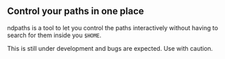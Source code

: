 ## Control your paths in one place

ndpaths is a tool to let you control the paths interactively without having to search for them inside you `$HOME`. 

This is still under development and bugs are expected. Use with caution. 

